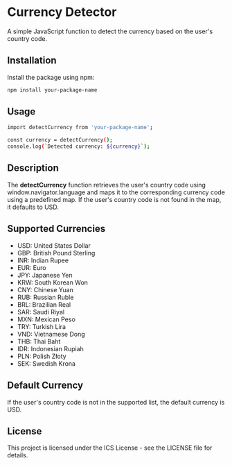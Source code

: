 # Currency Detector

A simple JavaScript function to detect the currency based on the user's country code.

## Installation

Install the package using npm:

```bash
npm install your-package-name

```

## Usage

```bash
import detectCurrency from 'your-package-name';

const currency = detectCurrency();
console.log(`Detected currency: ${currency}`);

```

## Description

The **detectCurrency** function retrieves the user's country code using window.navigator.language and maps it to the corresponding currency code using a predefined map. If the user's country code is not found in the map, it defaults to USD.

## Supported Currencies

- USD: United States Dollar
- GBP: British Pound Sterling
- INR: Indian Rupee
- EUR: Euro
- JPY: Japanese Yen
- KRW: South Korean Won
- CNY: Chinese Yuan
- RUB: Russian Ruble
- BRL: Brazilian Real
- SAR: Saudi Riyal
- MXN: Mexican Peso
- TRY: Turkish Lira
- VND: Vietnamese Dong
- THB: Thai Baht
- IDR: Indonesian Rupiah
- PLN: Polish Złoty
- SEK: Swedish Krona

## Default Currency

If the user's country code is not in the supported list, the default currency is USD.

## License

This project is licensed under the ICS License - see the LICENSE file for details.
